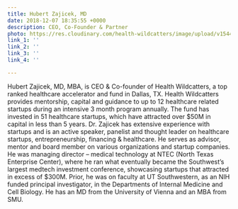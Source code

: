 ```yaml
---
title: Hubert Zajicek, MD
date: 2018-12-07 18:35:55 +0000
description: CEO, Co-Founder & Partner
photo: https://res.cloudinary.com/health-wildcatters/image/upload/v1544206921/Hubert.jpg
link_1: ''
link_2: ''
link_3: ''
link_4: ''

---
```

Hubert Zajicek, MD, MBA, is CEO & Co-founder of Health Wildcatters, a top ranked healthcare accelerator and fund in Dallas, TX. Health Wildcatters provides mentorship, capital and guidance to up to 12 healthcare related startups during an intensive 3 month program annually. The fund has invested in 51 healthcare startups, which have attracted over $50M in capital in less than 5 years. Dr. Zajicek has extensive experience with startups and is an active speaker, panelist and thought leader on healthcare startups, entrepreneurship, financing & healthcare. He serves as advisor, mentor and board member on various organizations and startup companies. He was managing director – medical technology at NTEC (North Texas Enterprise Center), where he ran what eventually became the Southwest’s largest medtech investment conference, showcasing startups that attracted in excess of $300M. Prior, he was on faculty at UT Southwestern, as an NIH funded principal investigator, in the Departments of Internal Medicine and Cell Biology. He has an MD from the University of Vienna and an MBA from SMU.
